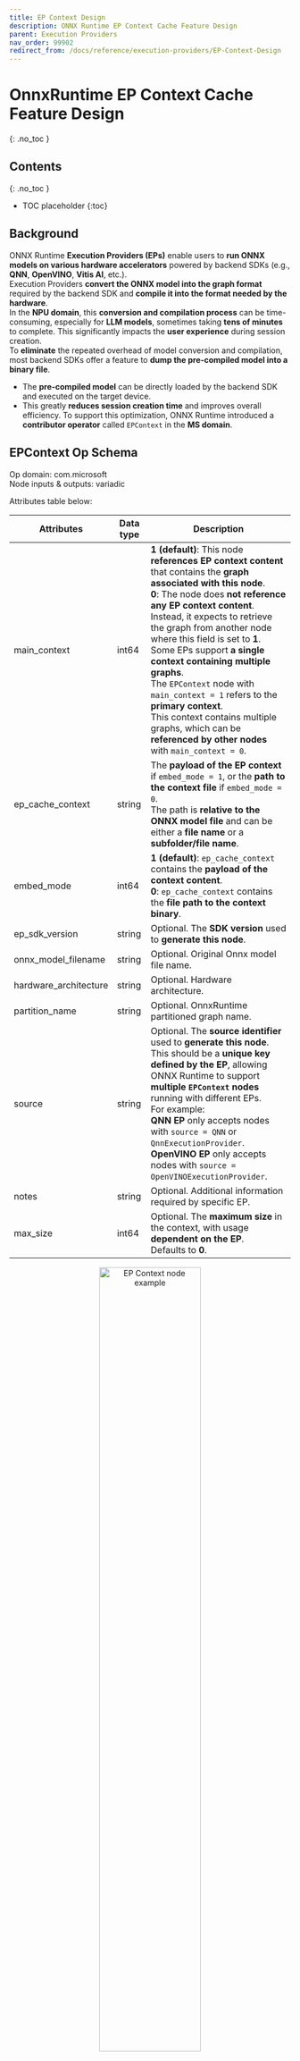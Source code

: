 ```yaml
---
title: EP Context Design
description: ONNX Runtime EP Context Cache Feature Design
parent: Execution Providers
nav_order: 99902
redirect_from: /docs/reference/execution-providers/EP-Context-Design
---
```


# OnnxRuntime EP Context Cache Feature Design
{: .no_toc }

## Contents
{: .no_toc }

* TOC placeholder
{:toc}

## Background

ONNX Runtime **Execution Providers (EPs)** enable users to **run ONNX models on various hardware accelerators** powered by backend SDKs (e.g., **QNN**, **OpenVINO**, **Vitis AI**, etc.).<br/>
Execution Providers **convert the ONNX model into the graph format** required by the backend SDK and **compile it into the format needed by the hardware**.<br/>
In the **NPU domain**, this **conversion and compilation process** can be time-consuming, especially for **LLM models**, sometimes taking **tens of minutes** to complete. This significantly impacts the **user experience** during session creation.<br/>
To **eliminate** the repeated overhead of model conversion and compilation, most backend SDKs offer a feature to **dump the pre-compiled model into a binary file**.<br/>
- The **pre-compiled model** can be directly loaded by the backend SDK and executed on the target device.
- This greatly **reduces session creation time** and improves overall efficiency.
To support this optimization, ONNX Runtime introduced a **contributor operator** called `EPContext` in the **MS domain**.

## EPContext Op Schema

Op domain: com.microsoft<br/>
Node inputs & outputs: variadic<br/>

Attributes table below:<br/>

|Attributes           |Data type|Description                                                                                               |
|---------------------|---------|----------------------------------------------------------------------------------------------------------|
|main_context         |int64    |**1 (default)**: This node **references EP context content** that contains the **graph associated with this node**.<br/>**0**: The node does **not reference any EP context content**. Instead, it expects to retrieve the graph from another node where this field is set to **1**.<br/>Some EPs support **a single context containing multiple graphs**.<br/>The `EPContext` node with `main_context = 1` refers to the **primary context**.<br/>This context contains multiple graphs, which can be **referenced by other nodes** with `main_context = 0`.|
|ep_cache_context     |string   |The **payload of the EP context** if `embed_mode = 1`, or the **path to the context file** if `embed_mode = 0`.<br/>The path is **relative to the ONNX model file** and can be either a **file name** or a **subfolder/file name**.|
|embed_mode           |int64    |**1 (default)**: `ep_cache_context` contains the **payload of the context content**.<br/>**0**: `ep_cache_context` contains the **file path to the context binary**.|
|ep_sdk_version       |string   |Optional. The **SDK version** used to **generate this node**.|
|onnx_model_filename  |string   |Optional. Original Onnx model file name.|
|hardware_architecture|string   |Optional. Hardware architecture.|
|partition_name       |string   |Optional. OnnxRuntime partitioned graph name.|
|source               |string   |Optional. The **source identifier** used to **generate this node**.<br/>This should be a **unique key defined by the EP**, allowing ONNX Runtime to support **multiple `EPContext` nodes** running with different EPs.<br/>For example:<br/>**QNN EP** only accepts nodes with `source = QNN` or `QnnExecutionProvider`.<br/>**OpenVINO EP** only accepts nodes with `source = OpenVINOExecutionProvider`.|
|notes                |string   |Optional. Additional information required by specific EP.|
|max_size             |int64    |Optional. The **maximum size** in the context, with usage **dependent on the EP**.<br/>Defaults to **0**.|

<p align="center"><img width="60%" src="../../images/EP_context_node.png" alt="EP Context node example"/></p>

## OnnxRuntime Session Options Related to EP Context Cache Generation And Inference

|Session option             |Description                                                                                               |
|---------------------------|----------------------------------------------------------------------------------------------------------|
|ep.context_enable          |Used **only for EP context model generation**.<br/>**1**: Enables ONNX Runtime to **dump the context cache model**.<br/>**0 (default)**: **Disables** context model dumping.|
|ep.context_file_path       |Specifies the **file path** for the **dumped model**.<br/>**Default:** `original_file_name_ctx.onnx` for **context model generation**.<br/>For **model inference**:<br/>If the user loads the model from a **memory buffer** and the **EP context binary** is located outside the ONNX model, this option must be set.<br/>ONNX Runtime EP uses this path to **determine the folder location**, combining it with `ep_cache_context` (which points to the **context binary path**) to construct the **absolute path** to the context binary file.|
|ep.context_embed_mode      |Used **only for context model generation**.<br/>**1**: Dumps the **EP context content directly into the ONNX model**, stored inside the `ep_cache_context` node attribute.<br/>**0 (default)**: Dumps the **EP context content into a separate file** and stores the **file name** in the ONNX model.<br/>The **file path** is tracked in the `ep_cache_context` node attribute.|
|ep.context_node_name_prefix|Used **only for context model generation**.<br/>Specifies the **prefix for the `EPContext` node name** (also used as the `partition_name` attribute and internal graph name).<br/>Ensures **uniqueness across nodes** when multiple `EPContext` nodes are combined into a **single model**, preventing naming conflicts.<br/>The EP can also apply this prefix to the **`ep_graph` name** inside the converted EP context binary.|
|session.model_external_initializers_file_folder_path|This is not specific to the **EPContext** design. Generally, for models with external data, when loading the model from a **memory buffer**, the session loses track of the model's name and path, making it unable to locate the external data file. Use this configuration to specify the **folder path** for the external data files.<br/>All external data files should be placed within the **same folder**.|
|ep.context_model_external_initializers_file_name|Used **only for context model generation**.<br/>This configuration is used when some nodes are partitioned on the **CPU EP** and those nodes have **external initializers**. When generating the **EP context model**, the new model **should not rely on the old external data file** used by the source ONNX model.<br/>Use this setting when **dumping the EP context model** with an external initializers file.<br/>If specified, all initializers will be placed inside the **external data file**.<br/>Otherwise, all initializers will be embedded inside the **generated ONNX file**.<br/>By default, this option is **not set**, meaning all initializers will be included within the ONNX file.|

## EP Context Cache Model Generation Workflow

### EP Interface `GetEpContextNodes()` for Generating the EP Context Cache Model

Generating the **partitioned graph** directly within the Execution Provider (EP) code is challenging, as the EP lacks a complete view of the entire partitioned graph. To address this, ONNX Runtime introduces a new **Execution Provider interface**: `GetEpContextNodes()`.

```cpp
virtual const InlinedVector<const Node*> GetEpContextNodes() const {
  return InlinedVector<const Node*>();
}
```

- This API returns an **array of pointers** to `EPContext` nodes.  
- Execution Providers should implement this interface if they need to **generate the context cache model**. Otherwise, they can leave it unimplemented.  
- It is the **EP's responsibility** to create the `EPContext` nodes along with their dependencies (e.g., the context binary file if `embed_mode = 0`).  
- The **ONNX Runtime GraphPartitioner** uses this interface to retrieve the `EPContext` nodes and generate the **partitioned ONNX model**.
[EP context model generation code details here](https://github.com/microsoft/onnxruntime/blob/544bdd60730270f49f6a5baafdff54065f626776/onnxruntime/core/framework/graph_partitioner.cc#L646-L750)


### EP Context Cache Model Generation Guidelines
**OnnxRuntime EPs** should adhere to the following guidelines to create the **EP context cache model** and maintain a unified user interface:

- **Ownership**
  - The **Execution Provider (EP)** is responsible for **creating the EPContext node** along with its dependencies.
  - The **ONNX Runtime framework** is responsible for **generating the EP context ONNX model** using the `EPContext` node list provided by the EP.

- **Lifetime**
  - The lifetime of `EPContext` nodes begins at least when the EP calls compile and ends when the EP is destroyed.

- **ep.context_enable**
  - ONNX Runtime creates the EP context cache model if `ep.context_enable = 1`.
  - Otherwise, if `ep.context_enable = 0` (default), ONNX Runtime follows the standard workflow without generating a cache model.

- **ep.context_file_path**
  - If `ep.context_file_path` is not provided, ONNX Runtime generates the output model file name by replacing `.onnx` in the original input model file name with `_ctx.onnx`.
  - If `ep.context_file_path` is specified, ONNX Runtime uses the provided file path. The EP should also use this path to determine the folder location for dumping the compiled EP context binary file when `ep.context_embed_mode = 0`.
  - **Note:** `ep.context_file_path` is required when loading the model from a **memory buffer**, as ONNX Runtime cannot retrieve the original model file path in this scenario.

- **ep.context_embed_mode**
  - `1`: Embeds the EP context content directly into the ONNX model.
  - `0` (default): Dumps the EP context content into a **separate file** (EP context binary file).
    - There should be a single EP context binary, even if multiple partitioned subgraphs exist. If the EP cannot achieve this in the short term, please note it on the EP webpage. In such cases, users will need to determine the necessary files for production deployment by iterating through all primary `EPContext` nodes (nodes with `embed_mode=1`) and extracting the file paths from the **node attribute** `ep_cache_context`.
    - The EP context binary file name should be `[model_name]_[ep].bin`. 
    - The EP records the context binary file name in the **EPContext node attribute** `ep_cache_context`.  
    - The context binary file must be located in the **same directory** as the dumped ONNX model file.  
    - The file path recorded in the EPContext node is a **relative path** to the ONNX model file.  
    - **Note:** Subfolders are allowed.

- **ep.context_node_name_prefix**
  - If the user wants to add a **custom prefix** to the EPContext node name (also applied to the `partition_name` attribute and graph name), the EP should provide this capability when generating EPContext nodes.
  - This is useful when combining multiple EPContext nodes from different models into a **single model**, where there is a risk of **node name or graph name conflicts** across models.
  - The EP should support multiple EP contexts within a single model, enabling users to **merge and interconnect EPContext nodes** generated from different models.

- **Source model with external data**
<br/>    When the source model relies on an external data file, ONNX uses a relative path to locate that file. Therefore, the external data file must reside in the same directory as the source model. However, newly generated models **should not depend** on any original source files. This approach is driven by several considerations:
  - All newly generated files should be located in the same directory.
  - There's no guarantee that the output files will be generated in the same directory as the source files.
  - The `EPContext` design allows a model to be partitioned by multiple EPs, each compiling its own `EPContext` nodes. A unified and standardized process helps avoid data duplication.
  - Some EPs may need to copy weights from the source into their context binaries to satisfy specific data layout requirements.
  - For subgraphs that fall back to the ONNX Runtime CPU EP, all weight data will, by default, be embedded directly into the newly generated `[model_name]_ctx.onnx` model. If `ep.context_model_external_initializers_file_name` is set, then all weight data will instead be saved to the specified external initializers file.


### Usage Scenario Code Examples

**Generate the EPContext model by creating session from model path:**
```
    Ort::SessionOptions so;

    // Enable EPContext ONNX model dumping
    so.AddConfigEntry(kOrtSessionOptionEpContextEnable, "1");

    // Add the execution provider (using QNN as an example)
    so.AppendExecutionProvider("QNN", provider_options);

    // Create the session to dump the `_ctx.onnx` model
    Ort::Session session1(env, "./model1.onnx", so);
```

**Generate the EPContext model by creating session from model in memory buffer:**<br/>
Similar to the C API CreateSessionFromArray, the example below creates an ONNX Runtime session from a model stored in a memory array, causing the session to lose track of the model's name and path.
To generate the EPContext model, you must specify the file path using: `ep.context_file_path`.
```
    // Read model file into buffer array
    std::vector<char> buffer;
    ReadFileToBuffer("./model1.onnx", buffer);

    Ort::SessionOptions so;

    // Enable EPContext ONNX model dumping
    so.AddConfigEntry(kOrtSessionOptionEpContextEnable, "1");

    // Specify the generated EPContext model file path using option ep.context_file_path
    so.AddConfigEntry(kOrtSessionOptionEpContextFilePath, "./model_ctx.onnx");

    // Add the execution provider (using QNN as an example)
    so.AppendExecutionProvider("QNN", provider_options);


    // Create the session to dump the `_ctx.onnx` model
    Ort::Session session1(env, buffer.data(), buffer.size(), so);
```

**Generate the EPContext model by creating session from model in memory buffer, and model has external weights:**<br/>
Create the session from memory array, and the model depend on external data. The session requires `session.model_external_initializers_file_folder_path` to figure out the external data location, and same with previously example, `ep.context_file_path` to set the file path for the generated EPContext model.
```
    // Read model file into buffer array
    std::vector<char> buffer;
    ReadFileToBuffer("./model_folder/model1.onnx", buffer);

    Ort::SessionOptions so;

    // Enable EPContext ONNX model dumping
    so.AddConfigEntry(kOrtSessionOptionEpContextEnable, "1");

    // Specify the generated EPContext model file path using option ep.context_file_path
    so.AddConfigEntry(kOrtSessionOptionEpContextFilePath, "./model_folder/model_ctx.onnx");

    // Specify the external data folder path using option session.model_external_initializers_file_folder_path
    so.AddConfigEntry(kOrtSessionOptionsModelExternalInitializersFileFolderPath, "./external_data_folder/");

    // Add the execution provider (using QNN as an example)
    so.AppendExecutionProvider("QNN", provider_options);


    // Create the session to dump the `_ctx.onnx` model
    Ort::Session session1(env, buffer.data(), buffer.size(), so);
```
Note: If there is a **subgraph fallback** on the **CPU EP** that depends on external data, the generated EPContext model **should not rely on the original external data file** used by the base model. By default, the EPContext model **embeds all external data** directly into the generated ONNX file. If you need to store weights in an external file, set `ep.context_model_external_initializers_file_name`. This option forces all initializers to be saved in the specified external file.

## Inference Workflow for EP Context Cache Models

ONNX Runtime EPs that support loading models with `EPContext` nodes should follow the workflow and rules below for model inference:

- **Model Identification**
  - The EP should first determine whether the model contains `EPContext` nodes.
    - If no `EPContext` nodes are present, the EP follows its normal inference workflow.
    - If the model contains `EPContext` nodes:
      - The EP should inspect the `source` node attribute of all `EPContext` nodes to verify if any of them are intended for the current EP (i.e., the `source` attribute matches the key expected by the EP).
      - The EP should only partition the `EPContext` nodes where the `source` attribute matches the key required by the EP.
      - The EP loads the cached context from the matched `EPContext` nodes.
  
- **Handling External Context Binaries (embed_mode = 0)**
  When the `EPContext` cache model is generated with `embed_mode = 0`, the context binary is stored as a separate file alongside the ONNX model in the same folder.
  - ONNX Runtime retrieves the relative path of the context binary file from the `ep_cache_context` attribute of the `EPContext` node.
  - **For models loaded from a file path:**
    - The EP should determine the folder path of the input model file and combine it with the relative path to construct the full path to the context binary file.
  - **For models loaded from a memory buffer:**
    - Since the EP cannot derive the model's folder path, the user must specify the session option `ep.context_file_path`.
    - The EP uses `ep.context_file_path` to determine the folder path and combines it with the relative path to construct the full path to the context binary file.

- **Support for Multiple Primary `EPContext` Nodes (`main_context = 1`)**
  - The EP should support multiple primary `EPContext` nodes without any limitations.
  - The EP must be capable of loading all EP context binary buffers/files specified in the `ep_cache_context` attributes of the `EPContext` nodes, deserializing them, managing the `ep_graphs`, and selecting the appropriate one for execution.

- **Error Handling During EP Context Binary Loading**

  The EP or its backend SDK should be capable of detecting common failure scenarios (including but not limited to the following). In such cases, the EP should return a status with the `INVALID_GRAPH` status code:

  - Detect mismatches between the driver version and the version required by the EP context binary; return an error if they are incompatible.
  - Detect mismatches between the runtime SDK version and the version used to generated the EP context binary; return an error if they are incompatible.
  - Return an error if loading the EP context binary fails for any reason.


<p align="center"><img width="60%" src="../../images/EP_context_nodes_with_different_eps.png" alt="EP Context nodes with different EPs"/></p>

### Usage Scenario Code Examples

**Create inference session from pre-compiled EPContext model:**<br/>
Create the session from model file path. If there is external EP context binary file, the session can figure out the binary file path from the model file path.
```
    Ort::SessionOptions so;

    // Add EP, take QNN for example
    so.AppendExecutionProvider("QNN", provider_options);

    // Create sessions to load from the _ctx.onnx model
    Ort::Session session1(env, "model1_ctx.onnx", so);

    session1.run(...);
```

**Create inference session from pre-compiled EPContext model in memory buffer:**<br/>
Creating a session from a memory buffer of the model causes the session to lose track of the model's name and path. To resolve this, you must set: `ep.context_file_path`.
- The session uses this path to identify the folder location.
- With the EP context binary file name from the `EPContext` node, the session constructs the full path to the final EP context binary file.
```
    // Read model file into buffer array
    std::vector<char> buffer;
    ReadFileToBuffer("./model_folder/model_ctx.onnx", buffer);

    Ort::SessionOptions so;

    // Specify the EPContext model file path using option ep.context_file_path
    so.AddConfigEntry(kOrtSessionOptionEpContextFilePath, "./model_path/model_ctx.onnx");

    // Add EP, take QNN for example
    so.AppendExecutionProvider("QNN", provider_options);

    // Create sessions to load from the buffer
    Ort::Session session1(env, buffer.data(), buffer.size(), so);

    session1.run(...);
```

## EPContext with Weight Sharing

### Weight Sharing in Onnx Domain
In ONNX, weight sharing refers to multiple ONNX models with external weights pointing to the same external weight file. These models use the same tensor names, allowing them to reference the same tensor data.
<p align="center"><img width="50%" src="../../images/Onnx_weight_sharing.png" alt="Weight sharing across Onnx models"/></p>

### Weight Sharing in EP Domain with EPContext
EP weight sharing is enabled using a pre-generated EP context binary/blob.
To do this, users must **generate the context binary offline** (Ahead Of Time).
- Some EPs require specific platforms, such as **Linux x86_64** and/or **Windows x86_64**. Please refer to the specific EP page for details.
- The EP context binary contains **multiple graphs** that share the **same tensors**.

<p align="center"><img width="50%" src="../../images/EP_weight_sharing.png" alt="Weight sharing in EP context binary"/></p>

The EP or backend SDK should be capable of converting and compiling the graph as described above.
- The EP or SDK should identify identical weights from the existing EP context generated by previously compiled graphs.
- When new graphs are compiled into the EP context, they should reuse existing weights if they are recognized as identical.
For example, in `[model_name]_[ep].bin`, `tensor1_1` from `ep_graph1` and `tensor2_1` from `ep_graph2` are identical and both point to the same data offset, `tensor_data1`.

### EPContext Model Generation with Weight Sharing Workflow
<p align="center"><img width="90%" src="../../images/EP_weight_sharing_workflow.png" alt="Weight sharing workflow"/></p>

Each ONNX Runtime session is associated with an ONNX model. Models that share weights are grouped into a model group, while ONNX Runtime sessions with common properties are organized into a session group. ONNX Runtime introduces two session options: `ep.share_ep_contexts` and `ep.stop_share_ep_contexts` to facilitate session grouping.
- All ONNX Runtime sessions within the session group should have `ep.share_ep_contexts` enabled.
- The final ONNX Runtime session uses `ep.stop_share_ep_contexts` to indicate that it is the last session in the group.
Note: A single ONNX model may contain multiple `EPContext` nodes, depending on the graph partitioning result. However, for simplicity, each model is shown with only one `EPcontext` node here.

### Implementation Guidelines for EPContext Model Generation with Weight Sharing
- Shared Workspace Creation:
<br/>    The first session creates a shared workspace (e.g., EP Singleton) to share resources with other sessions.
- EP Context Binary File Naming:
<br/>    The EP context binary file name is determined by the first session and stored in the shared workspace (e.g., EP Singleton) for use across session groups.
<br/>    The EP context binary file name should be `[model1_name]_[ep].bin`.
- Graph Compilation:
<br/>    All sessions in the session group compile their graphs into the shared resource. 
- `EPContext` Model Generation:
<br/>    Each session in the session group creates an `EPContext` ONNX model. The EP generates an `EPContext` node that references the EP context binary file name. The ONNX Runtime framework then dumps the `EPContext` ONNX model.
- Final EP Context Binary File Generation:
<br/>    The last session (the one with `ep.stop_share_ep_contexts` enabled) in the session group generates the final EP context binary file using the name stored in the shared workspace.
- Shared Workspace Cleanup:
<br/>    The last session clears the shared workspace. An empty shared workspace indicates that the next session to run is the first session.
- Number of Files Generated:
<br/>    For N source models that share weights, a total of N+1 files should be generated.
<br/>    The generated files are `model1_ctx.onnx`, `...`, `modeln_ctx.onnx`, `[model1_name]_[ep].bin`.

#### User Code Example
```
    Ort::SessionOptions so;

    // Enable EPContext ONNX model dumping
    so.AddConfigEntry(kOrtSessionOptionEpContextEnable, "1");

    // Enable EP context sharing across sessions
    so.AddConfigEntry(kOrtSessionOptionShareEpContexts, "1");

    // Add the execution provider (using QNN as an example)
    so.AppendExecutionProvider("QNN", provider_options);

    // Create the first session to dump the model1_ctx.onnx file
    Ort::Session session1(env, "model1.onnx", so);

    // Mark the last session by enabling ep.stop_share_ep_contexts
    so.AddConfigEntry(kOrtSessionOptionStopShareEpContexts, "1");

    // Create the last session to dump the model2_ctx.onnx file and generate the [model1_name]_[ep].bin
    Ort::Session session2(env, "model2.onnx", so);
```

#### General Tool for EPContext Model Generation with Weight Sharing
OnnxRuntime provides the [ep_weight_sharing_ctx_gen](https://github.com/microsoft/onnxruntime/tree/main/onnxruntime/test/ep_weight_sharing_ctx_gen) tool to automate the weight-sharing workflow. This tool handles the entire process. This tool is specifically designed for **weight sharing** scenarios, streamlining the `EPContext` model generation process.
Example command line:
```
./ep_weight_sharing_ctx_gen -e qnn -i "soc_model|60 htp_graph_finalization_optimization_mode|3" ./model1.onnx,./model2.onnx
```
It creates two Onnx models (`model1_ctx.onnx`, `model2_ctx.onnx`) and one QNN context binary file (`[model1_name]_[ep].bin`).

### Inference Sessions from EPContext Models with Weight Sharing
To use the dumped EPContext models with weight sharing enabled, ONNX Runtime inference sessions must have **resource sharing** activated. This is done by setting the session option: 
```
    ep.share_ep_contexts = 1
```

#### Implementation Guidelines for Inferencing from EPContext Models with Weight Sharing
- Create the first OnnxRuntime inference session
  - Set session option: `ep.share_ep_contexts=1`.
  - Load the `model1_ctx.onnx` model.
  - The shared workspace is initially empty.
  - The EP loads `[model1_name]_[ep].bin` and deserializes the binary to retrieve all graphs (e.g., `ep_graph1`, `ep_graph2`).
  - The `EPContext` node in model1_ctx.onnx specifies the use of `ep_graph1`.
  - The session uses `ep_graph1` for inference.
  - The remaining graphs (`ep_graph2`) are placed into the shared workspace for future sessions.
- Create the Second ONNX Runtime Inference Session
  - Set session option: `ep.share_ep_contexts=1`.
  - Load the `model2_ctx.onnx` model.
  - The `EPContext` node in `model2_ctx.onnx` specifies the use of `ep_graph2`.
  - The shared workspace already contains `ep_graph2`.
  - The EP **skips loading** `[model1_name]_[ep].bin` since the required graph is already available in the shared workspace.
  - The session **moves `ep_graph2` from the shared workspace to the current session**, making it **no longer accessible** from the shared workspace.
- Session Cleanup Best Practices
  - To avoid issues during concurrent execution, it is recommended to **destroy the sessions in reverse order** (i.e., destroy the second session before the first session).
  - This ensures proper resource management and prevents potential conflicts with shared resources.

#### User Code Example
```
    Ort::SessionOptions so;
    // enable ep.share_ep_contexts
    so.AddConfigEntry(kOrtSessionOptionShareEpContexts, "1");

    // Add EP, take QNN for example
    so.AppendExecutionProvider("QNN", provider_options);

    // Create sessions to load from the _ctx.onnx models with resource sharing enabled
    Ort::Session session1(env, "model1_ctx.onnx", so);	
    Ort::Session session2(env, "model2_ctx.onnx", so);

    session1.run(...);
    session2.run(...);
```